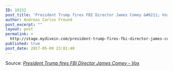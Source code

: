 ```yaml
---
ID: 10152
post_title: 'President Trump fires FBI Director James Comey &#8211; Vox'
author: Andreas Carlos Freund
post_excerpt: ""
layout: post
permalink: >
  http://stage.mydivein.com/president-trump-fires-fbi-director-james-comey-vox/
published: true
post_date: 2017-05-09 23:01:48
---
```

Source: <em><a href="https://www.vox.com/2017/5/9/15601104/trump-comey-fired-fbi">President Trump fires FBI Director James Comey - Vox</a></em>